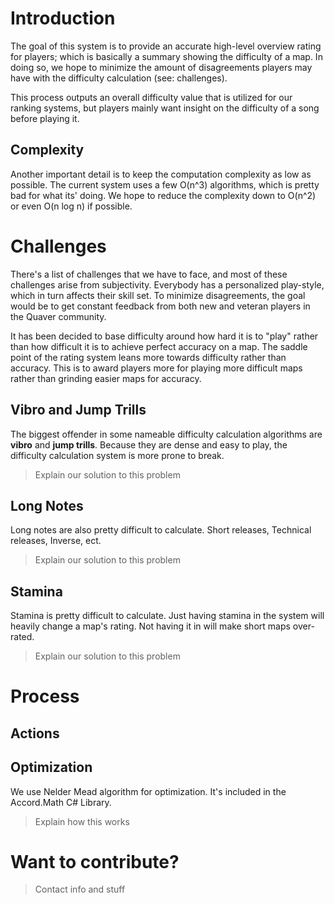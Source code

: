 # Introduction

The goal of this system is to provide an accurate high-level overview rating for players; which is basically a summary showing the difficulty of a map. In doing so, we hope to minimize the amount of disagreements players may have with the difficulty calculation (see: challenges). 

This process outputs an overall difficulty value that is utilized for our ranking systems, but players mainly want insight on the difficulty of a song before playing it.

## Complexity

Another important detail is to keep the computation complexity as low as possible. The current system uses a few O(n^3) algorithms, which is pretty bad for what its' doing. We hope to reduce the complexity down to O(n^2) or even O(n log n) if possible.

# Challenges

There's a list of challenges that we have to face, and most of these challenges arise from subjectivity. Everybody has a personalized play-style, which in turn affects their skill set. To minimize disagreements, the goal would be to get constant feedback from both new and veteran players in the Quaver community. 

It has been decided to base difficulty around how hard it is to "play" rather than how difficult it is to achieve perfect accuracy on a map. The saddle point of the rating system leans more towards difficulty rather than accuracy. This is to award players more for playing more difficult maps rather than grinding easier maps for accuracy.

## Vibro and Jump Trills

The biggest offender in some nameable difficulty calculation algorithms are **vibro** and **jump trills**. Because they are dense and easy to play, the difficulty calculation system is more prone to break.

> Explain our solution to this problem

## Long Notes

Long notes are also pretty difficult to calculate. Short releases, Technical releases, Inverse, ect.

> Explain our solution to this problem

## Stamina

Stamina is pretty difficult to calculate. Just having stamina in the system will heavily change a map's rating. Not having it in will make short maps over-rated.

> Explain our solution to this problem

# Process

## Actions

## Optimization

We use Nelder Mead algorithm for optimization. It's included in the Accord.Math C# Library.

> Explain how this works

# Want to contribute?

> Contact info and stuff